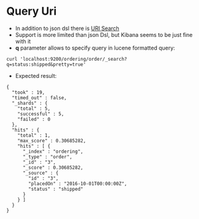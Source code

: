 # Query Uri #

* In addition to json dsl there is <a href="https://www.elastic.co/guide/en/elasticsearch/reference/5.1/search-uri-request.html" target="_blank">URI Search</a>
* Support is more limited than json Dsl, but Kibana seems to be just fine with it
* <b>q</b> parameter allows to specify query in lucene formatted query:
```
curl 'localhost:9200/ordering/order/_search?q=status:shipped&pretty=true'
```
* Expected result:
```
{
  "took" : 19,
  "timed_out" : false,
  "_shards" : {
    "total" : 5,
    "successful" : 5,
    "failed" : 0
  },
  "hits" : {
    "total" : 1,
    "max_score" : 0.30685282,
    "hits" : [ {
      "_index" : "ordering",
      "_type" : "order",
      "_id" : "3",
      "_score" : 0.30685282,
      "_source" : {
        "id" : "3",
        "placedOn" : "2016-10-01T00:00:00Z",
        "status" : "shipped"
      }
    } ]
  }
}
```